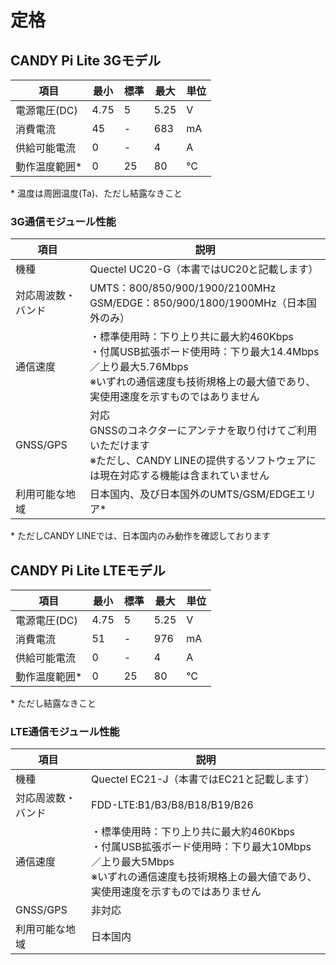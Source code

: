 <!-- toc -->

# 定格

## CANDY Pi Lite 3Gモデル

| 項目            |  最小 | 標準 | 最大 | 単位 |
| -------------- | ----- | --- | ---- | --- |
|  電源電圧(DC)    | 4.75 |  5  | 5.25 | V   |
|  消費電流        | 45   |  -  | 683  | mA  |
|  供給可能電流     | 0    |  -  | 4    | A   |
|  動作温度範囲*    | 0    | 25  | 80   | ℃   |

\* 温度は周囲温度(Ta)、ただし結露なきこと

### 3G通信モジュール性能

| 項目             | 説明                                  |
| --------------- | ------------------------------------- |
| 機種             | Quectel UC20-G（本書ではUC20と記載します） |
| 対応周波数・バンド | UMTS：800/850/900/1900/2100MHz<br>GSM/EDGE：850/900/1800/1900MHz（日本国外のみ）|
| 通信速度         | ・標準使用時：下り上り共に最大約460Kbps<br>・付属USB拡張ボード使用時：下り最大14.4Mbps／上り最大5.76Mbps<br>※いずれの通信速度も技術規格上の最大値であり、実使用速度を示すものではありません |
| GNSS/GPS        | 対応<br>GNSSのコネクターにアンテナを取り付けてご利用いただけます<br>※ただし、CANDY LINEの提供するソフトウェアには現在対応する機能は含まれていません |
| 利用可能な地域    | 日本国内、及び日本国外のUMTS/GSM/EDGEエリア* |

\* ただしCANDY LINEでは、日本国内のみ動作を確認しております

## CANDY Pi Lite LTEモデル

| 項目            |  最小 | 標準 | 最大 | 単位 |
| -------------- | ----- | --- | ---- | --- |
|  電源電圧(DC)    | 4.75 |  5  | 5.25 | V   |
|  消費電流        | 51   |  -  | 976  | mA  |
|  供給可能電流     | 0    |  -  | 4    | A   |
|  動作温度範囲*    | 0    | 25  | 80   | ℃   |

\* ただし結露なきこと

### LTE通信モジュール性能

| 項目             | 説明                                  |
| --------------- | ------------------------------------- |
| 機種             | Quectel EC21-J（本書ではEC21と記載します） |
| 対応周波数・バンド | FDD-LTE:B1/B3/B8/B18/B19/B26 |
| 通信速度         | ・標準使用時：下り上り共に最大約460Kbps<br>・付属USB拡張ボード使用時：下り最大10Mbps／上り最大5Mbps<br>※いずれの通信速度も技術規格上の最大値であり、実使用速度を示すものではありません |
| GNSS/GPS        | 非対応                     |
| 利用可能な地域    | 日本国内                   |
